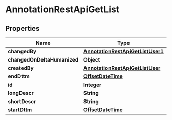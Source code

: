 # AnnotationRestApiGetList

## Properties
Name | Type | Description | Notes
------------ | ------------- | ------------- | -------------
**changedBy** | [**AnnotationRestApiGetListUser1**](AnnotationRestApiGetListUser1.md) |  |  [optional]
**changedOnDeltaHumanized** | **Object** |  |  [optional]
**createdBy** | [**AnnotationRestApiGetListUser**](AnnotationRestApiGetListUser.md) |  |  [optional]
**endDttm** | [**OffsetDateTime**](OffsetDateTime.md) |  |  [optional]
**id** | **Integer** |  |  [optional]
**longDescr** | **String** |  |  [optional]
**shortDescr** | **String** |  |  [optional]
**startDttm** | [**OffsetDateTime**](OffsetDateTime.md) |  |  [optional]

